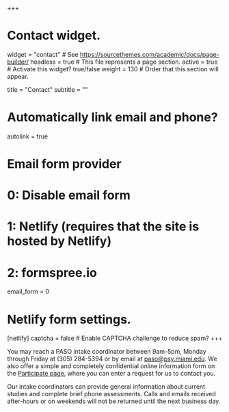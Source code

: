 +++
# Contact widget.
widget = "contact"  # See https://sourcethemes.com/academic/docs/page-builder/
headless = true  # This file represents a page section.
active = true  # Activate this widget? true/false
weight = 130  # Order that this section will appear.

title = "Contact"
subtitle = ""

# Automatically link email and phone?
autolink = true

# Email form provider
#   0: Disable email form
#   1: Netlify (requires that the site is hosted by Netlify)
#   2: formspree.io
email_form = 0

# Netlify form settings.
[netlify]
  captcha = false  # Enable CAPTCHA challenge to reduce spam?
+++

You may reach a PASO intake coordinator between 9am-5pm, Monday through Friday at (305) 284-5394 or by email at paso@psy.miami.edu. We also offer a simple and completely confidential online information form on the [Participate page](https://paso.psy.miami.edu/participate/index.html), where you can enter a request for us to contact you.

Our intake coordinators can provide general information about current studies and complete brief phone assessments. Calls and emails received after-hours or on weekends will not be returned until the next business day.
